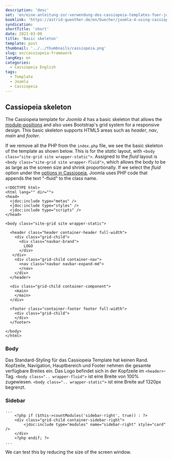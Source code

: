 ```yaml
---
description: 'desc'
set: 'en/eine-anleitung-zur-verwendung-des-cassiopeia-templates-fuer-joomla-4-themen'
booklink: 'https://astrid-guenther.de/en/buecher/joomla-4-using-cassiopeia'
syndication:
shortTitle: 'short'
date: 2021-03-08
title: 'Basic skeleton'
template: post
thumbnail: '../../thumbnails/cassiopeia.png'
slug: en/cassiopeia-framework
langKey: en
categories:
  - Cassiopeia English
tags:
  - Template
  - Joomla
  - Cassiopeia
---
```











## Cassiopeia skeleton<!-- \index{skeleton} -->

The Cassiopeia template for _Joomla 4_ has a basic skeleton that allows the [module-positions](/cassiopeia-module-positions)
and also uses Bootstrap's grid system for a responsive design. This basic skeleton supports HTML5 areas such as _header_, _nav_, _main_ and _footer_.

If we remove all the PHP from the `index.php` file, we see the basic skeleton of the template as shown below. This is for the _static_ layout, with `<body class="site-grid site wrapper-static">`. Assigned to the _fluid_ layout is `<body class="site-grid site wrapper-fluid">`, which allows the body to be as large as the screen size and shrink proportionally. If we select the _fluid_ option under the [options in Cassiopeia](/cassiopeia-options), Joomla uses PHP code that appends the text "-fluid" to the class name.

```
<!DOCTYPE html>
<html lang="" dir="">
<head>
  <jdoc:include type="metas" />
  <jdoc:include type="styles" />
  <jdoc:include type="scripts" />
</head>

<body class="site-grid site wrapper-static">

  <header class="header container-header full-width">
    <div class="grid-child">
      <div class="navbar-brand">
        LOGO
      </div>
   </div>
    <div class="grid-child container-nav">
      <nav class="navbar navbar-expand-md">
      </nav>
    </div>
  </header>

  <div class="grid-child container-component">
    <main>
    </main>
  </div>

  <footer class="container-footer footer full-width">
    <div class="grid-child">
    </div>
  </footer>

</body>
</html>
```

### Body

Das Standard-Styling für das Cassiopeia Template hat keinen Rand. Kopfzeile, Navigation, Hauptbereich und Footer nehmen die gesamte verfügbare Breites ein. Das Logo befindet sich in der Kopfzeile im `<header>`-Tag. `<body class=".. wrapper-fluid">` ist eine Breite von 100% zugewiesen. `<body class=".. wrapper-static">` ist eine Breite auf 1320px begrenzt.

### Sidebar

```
...
	<?php if ($this->countModules('sidebar-right', true)) : ?>
	<div class="grid-child container-sidebar-right">
		<jdoc:include type="modules" name="sidebar-right" style="card" />
	</div>
	<?php endif; ?>
...
```

We can test this by reducing the size of the screen window.
<img src="https://vg04.met.vgwort.de/na/2d578b7fdff146ce85215298ffb60664" width="1" height="1" alt="">
